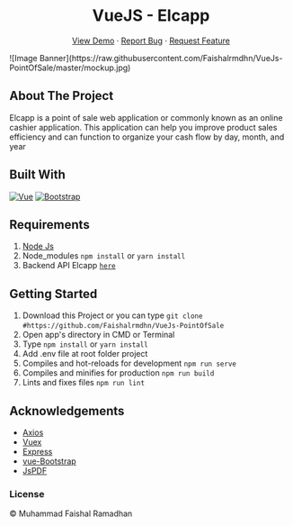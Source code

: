 <h1 align='center'>VueJS - Elcapp</h1>
  <p align="center">
    <a href="https://elcapp.netlify.app/">View Demo</a>
    ·
    <a href="https://github.com/Faishalrmdhn/VueJs-PointOfSale/issues">Report Bug</a>
    ·
    <a href="https://github.com/Faishalrmdhn/VueJs-PointOfSale/issues">Request Feature</a>
  </p>
![Image Banner](https://raw.githubusercontent.com/Faishalrmdhn/VueJs-PointOfSale/master/mockup.jpg)

## About The Project

Elcapp is a point of sale web application or commonly known as an online cashier application. This application can help you improve product sales efficiency and can function to organize your cash flow by day, month, and year

## Built With

[![Vue](https://img.shields.io/badge/Vue-v2.6.11-green)](https://github.com/vuejs/vue)
[![Bootstrap](https://img.shields.io/badge/Bootstrap-v4.5.x-blue)](https://github.com/bootstrap-vue/bootstrap-vue)

## Requirements

1. <a href="https://nodejs.org/en/download/">Node Js</a>
2. Node_modules `npm install` or `yarn install`
3. Backend API Elcapp [`here`](https://github.com/Faishalrmdhn/Backend-Point-Of-Sale)

## Getting Started

1. Download this Project or you can type `git clone #https://github.com/Faishalrmdhn/VueJs-PointOfSale`
2. Open app's directory in CMD or Terminal
3. Type `npm install` or `yarn install`
4. Add .env file at root folder project
5. Compiles and hot-reloads for development `npm run serve`
6. Compiles and minifies for production `npm run build`
7. Lints and fixes files `npm run lint`


## Acknowledgements

- [Axios](https://www.npmjs.com/package/axios)
- [Vuex](https://vuex.vuejs.org/)
- [Express](https://www.npmjs.com/package/express)
- [vue-Bootstrap](https://bootstrap-vue.org/)
- [JsPDF](https://www.npmjs.com/package/jspdf)

### License

&#169; Muhammad Faishal Ramadhan
